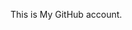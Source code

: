This is My GitHub account.

<!---
abdulhameed7800000/abdulhameed7800000 is a ✨ special ✨ repository because its `README.md` (this file) appears on your GitHub profile.
You can click the Preview link to take a look at your changes.
--->

